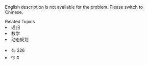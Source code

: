 English description is not available for the problem. Please switch to Chinese.<div><div>Related Topics</div><div><li>递归</li><li>数学</li><li>动态规划</li></div></div><br><div><li>👍 326</li><li>👎 0</li></div>